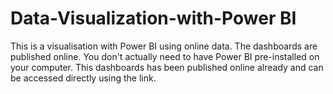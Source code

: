 # Data-Visualization-with-Power BI
This is a visualisation with Power BI using online data. The dashboards are published online.
You don't actually need to have Power BI pre-installed on your computer.
This dashboards has been published online already and can be accessed directly using the link.
